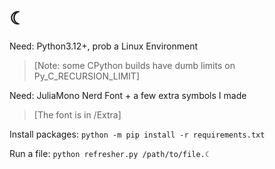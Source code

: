 # ☾  
  
Need: Python3.12+, prob a Linux Environment
> [Note: some CPython builds have dumb limits on Py_C_RECURSION_LIMIT]  

Need: JuliaMono Nerd Font + a few extra symbols I made  
> [The font is in /Extra]  
  
Install packages: `python -m pip install -r requirements.txt`  
  
Run a file: `python refresher.py /path/to/file.☾`  
